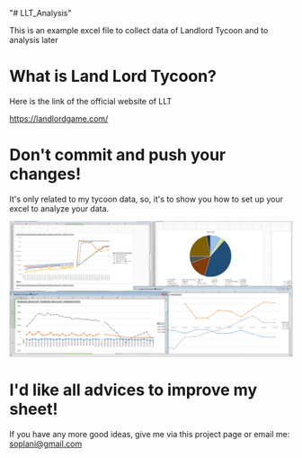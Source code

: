"# LLT_Analysis" 

This  is an example excel file to collect data of Landlord Tycoon and to analysis later

# What is Land Lord Tycoon?

Here is the link of the official website of LLT

https://landlordgame.com/

# Don't commit and push your changes!

It's only related to my tycoon data, so, it's to show you how to set up your excel to analyze your data.

![](https://raw.githubusercontent.com/Aesuib/LLT_Analysis/master/LLTShot.PNG)



# I'd like all advices to improve my sheet!

If you have any more good ideas, give me via this project page or email me: soplani@gmail.com



